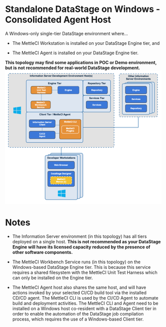 # Standalone DataStage on Windows - Consolidated Agent Host

A Windows-only single-tier DataStage environment where…

*   The MettleCI Workstation is installed on your DataStage Engine tier, and
    
*   The MettleCI Agent is installed on your DataStage Engine tier.
    

**This topology may find some applications in POC or Demo environment, but is not recommended for real-world DataStage development.** ![](./attachments/Windows%20Topology%20Cosolidated%20Agent%20host.png)

# Notes

*   The Information Server environment (in this topology) has all tiers deployed on a single host. **This is not recommended as your DataStage Engine will have its licensed capacity reduced by the presence of other software components.**
    
*   The MettleCI Workbench Service runs (in this topology) on the Windows-based DataStage Engine tier. This is because this service requires a shared filesystem with the MettleCI Unit Test Harness which can only be installed on the Engine tier.
    
*   The MettleCI Agent host also shares the same host, and will have actions invoked by your selected CI/CD build tool via the installed CD/CD agent. The MettleCI CLI is used by the CI/CD Agent to automate build and deployment activities. The MettleCI CLI and Agent need to be installed on a Windows host co-resident with a DataStage Client tier in order to enable the automation of the DataStage job compilation process, which requires the use of a Windows-based Client tier.